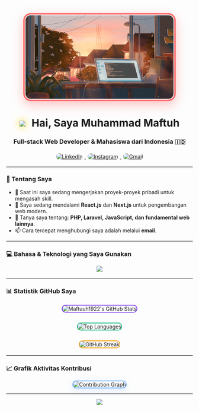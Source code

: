 <p align="center">
  <img src="https://raw.githubusercontent.com/Maftuuh1922/Maftuuh1922/main/download.gif" width="400" style="border-radius: 20px; border: 4px solid #FF6B6B; box-shadow: 0 10px 30px rgba(255, 107, 107, 0.4); padding: 2px;" />
</p>

<h1 align="center">
  <img src="https://raw.githubusercontent.com/Maftuuh1922/Maftuuh1922/main/assets/Hi.gif" width="30px" style="margin-right: 10px; filter: drop-shadow(0 0 10px #FFD700);">
  Hai, Saya Muhammad Maftuh
</h1>

<h3 align="center">Full-stack Web Developer & Mahasiswa dari Indonesia 🇮🇩</h3>

<p align="center">
  <a href="https://linkedin.com/in/NAMA_PENGGUNA_LINKEDIN" target="_blank">
    <img src="https://img.shields.io/badge/LinkedIn-0077B5?style=for-the-badge&logo=linkedin&logoColor=white&border-radius=10px" alt="LinkedIn" style="margin: 5px; transition: transform 0.3s ease; border-radius: 8px;"/>
  </a>
  <a href="https://instagram.com/haduhkk" target="_blank">
    <img src="https://img.shields.io/badge/Instagram-E4405F?style=for-the-badge&logo=instagram&logoColor=white" alt="Instagram" style="margin: 5px; transition: transform 0.3s ease; border-radius: 8px;"/>
  </a>
  <a href="mailto:maftuhade123@gmail.com" target="_blank">
    <img src="https://img.shields.io/badge/Gmail-D14836?style=for-the-badge&logo=gmail&logoColor=white" alt="Gmail" style="margin: 5px; transition: transform 0.3s ease; border-radius: 8px;"/>
  </a>
</p>

---

### 🚀 Tentang Saya
- 🔭 Saat ini saya sedang mengerjakan proyek-proyek pribadi untuk mengasah skill.
- 🌱 Saya sedang mendalami **React.js** dan **Next.js** untuk pengembangan web modern.
- 💬 Tanya saya tentang: **PHP, Laravel, JavaScript, dan fundamental web lainnya**.
- 📫 Cara tercepat menghubungi saya adalah melalui **email**.

---

### 💻 Bahasa & Teknologi yang Saya Gunakan
<p align="center">
  <a href="https://skillicons.dev">
    <img src="https://skillicons.dev/icons?i=html,css,js,bootstrap,tailwind,php,laravel,mysql,git,github,vscode,figma&perline=6" />
  </a>
</p>

---

### 📊 Statistik GitHub Saya
<p align="center">
  <img align="center" src="https://github-readme-stats.vercel.app/api?username=Maftuuh1922&show_icons=true&locale=id&theme=tokyonight&count_private=true" alt="Maftuuh1922's GitHub Stats" style="border-radius: 10px; border: 2px solid #7C3AED; margin: 5px;" />
  <br/><br/>
  <img align="center" src="https://github-readme-stats.vercel.app/api/top-langs?username=Maftuuh1922&locale=id&layout=compact&theme=tokyonight" alt="Top Languages" style="border-radius: 10px; border: 2px solid #10B981; margin: 5px;" />
  <br/><br/>
  <img align="center" src="https://github-readme-streak-stats.herokuapp.com?user=Maftuuh1922&theme=tokyonight" alt="GitHub Streak" style="border-radius: 10px; border: 2px solid #F59E0B; margin: 5px;" />
</p>

---

### 📈 Grafik Aktivitas Kontribusi
<p align="center">
  <img src="https://github-readme-activity-graph.vercel.app/graph?username=Maftuuh1922&theme=tokyonight&bg_color=1A1B27&hide_border=true&line=58A6FF&point=FFFFFF&area=true&area_color=58A6FF" alt="Contribution Graph" style="border-radius: 10px; border: 2px solid #58A6FF; box-shadow: 0 4px 20px rgba(88, 166, 255, 0.2);" />
</p>

---

<p align="center">
  <img src="https://user-images.githubusercontent.com/74038190/212284158-e840e285-664b-44d7-b79b-e264b5e54825.gif" width="400">
</p>

